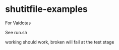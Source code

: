 # shutitfile-examples
For Vaidotas

See run.sh

working should work, broken will fail at the test stage
